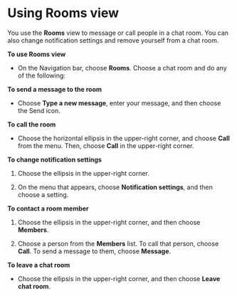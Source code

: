 # Using Rooms view<a name="mobile-rooms"></a>

You use the **Rooms** view to message or call people in a chat room\. You can also change notification settings and remove yourself from a chat room\.

**To use Rooms view**
+ On the Navigation bar, choose **Rooms**\. Choose a chat room and do any of the following:

**To send a message to the room**
  + Choose **Type a new message**, enter your message, and then choose the Send icon\.

**To call the room**
  + Choose the horizontal ellipsis in the upper\-right corner, and choose **Call** from the menu\. Then, choose **Call** in the upper\-right corner\.

**To change notification settings**

  1. Choose the ellipsis in the upper\-right corner\. 

  1. On the menu that appears, choose **Notification settings**, and then choose a setting\.

**To contact a room member**

  1. Choose the ellipsis in the upper\-right corner, and then choose **Members**\.

  1. Choose a person from the **Members** list\. To call that person, choose **Call**\. To send a message to them, choose **Message**\.

**To leave a chat room**
  + Choose the ellipsis in the upper\-right corner, and then choose **Leave chat room**\.